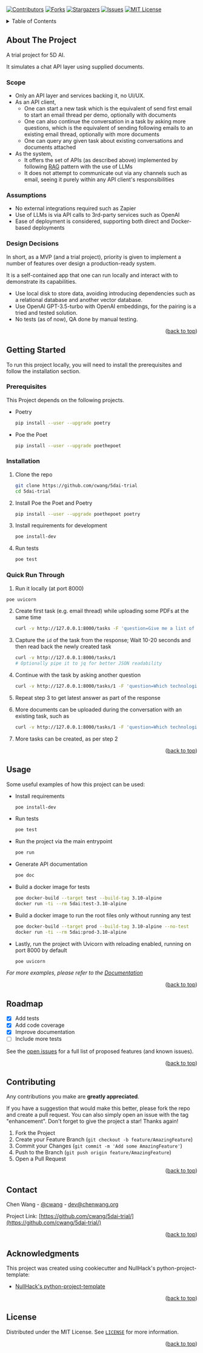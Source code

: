 <div id="top"></div>

<!-- PROJECT SHIELDS -->
<!--
*** I'm using markdown "reference style" links for readability.
*** Reference links are enclosed in brackets [ ] instead of parentheses ( ).
*** See the bottom of this document for the declaration of the reference variables
*** for contributors-url, forks-url, etc. This is an optional, concise syntax you may use.
*** https://www.markdownguide.org/basic-syntax/#reference-style-links
-->

[![Contributors][contributors-shield]][contributors-url]
[![Forks][forks-shield]][forks-url]
[![Stargazers][stars-shield]][stars-url]
[![Issues][issues-shield]][issues-url]
[![MIT License][license-shield]][license-url]

<!-- TABLE OF CONTENTS -->
<details>
  <summary>Table of Contents</summary>
  <ol>
    <li>
      <a href="#about-the-project">About The Project</a>
      <ul>
        <li>
          <a href="#scope">Scope</a>
        </li>
        <li>
          <a href="#assumptions">Assumptions</a>
        </li>
        <li>
          <a href="#design-decisions">Design Decisions</a>
        </li>
      </ul>
    </li>
    <li>
      <a href="#getting-started">Getting Started</a>
      <ul>
        <li><a href="#prerequisites">Prerequisites</a></li>
        <li><a href="#installation">Installation</a></li>
        <li><a href="#quick-run-through">Quick Run Through</a></li>
      </ul>
    </li>
    <li><a href="#usage">Usage</a></li>
    <li><a href="#roadmap">Roadmap</a></li>
    <li><a href="#contributing">Contributing</a></li>
    <li><a href="#license">License</a></li>
    <li><a href="#contact">Contact</a></li>
    <li><a href="#acknowledgments">Acknowledgments</a></li>
  </ol>
</details>

<!-- ABOUT THE PROJECT -->

## About The Project

A trial project for 5D AI.

It simulates a chat API layer using supplied documents.

### Scope

- Only an API layer and services backing it, no UI/UX.
- As an API client,
  - One can start a new task which is the equivalent of send first email to start an email thread per demo, optionally with documents
  - One can also continue the conversation in a task by asking more questions, which is the equivalent of sending following emails to an existing email thread, optionally with more documents
  - One can query any given task about existing conversations and documents attached
- As the system,
  - It offers the set of APIs (as described above) implemented by following [RAG](https://eugeneyan.com/writing/llm-patterns/#retrieval-augmented-generation-to-add-knowledge) pattern with the use of LLMs
  - It does not attempt to communicate out via any channels such as email, seeing it purely within any API client's responsibilities

### Assumptions

- No external integrations required such as Zapier
- Use of LLMs is via API calls to 3rd-party services such as OpenAI
- Ease of deployment is considered, supporting both direct and Docker-based deployments

### Design Decisions

In short, as a MVP (and a trial project), priority is given to implement a number of features over design a production-ready system.

It is a self-contained app that one can run locally and interact with to demonstrate its capabilities.

- Use local disk to store data, avoiding introducing dependencies such as a relational database and another vector database.
- Use OpenAI GPT-3.5-turbo with OpenAI embeddings, for the pairing is a tried and tested solution.
- No tests (as of now), QA done by manual testing.

<p align="right">(<a href="#top">back to top</a>)</p>

<!-- GETTING STARTED -->

## Getting Started

To run this project locally, you will need to install the prerequisites and follow the installation section.

### Prerequisites

This Project depends on the following projects.

- Poetry

  ```sh
  pip install --user --upgrade poetry
  ```

- Poe the Poet
  ```sh
  pip install --user --upgrade poethepoet
  ```

### Installation

1. Clone the repo
   ```sh
   git clone https://github.com/cwang/5dai-trial
   cd 5dai-trial
   ```
2. Install Poe the Poet and Poetry
   ```sh
   pip install --user --upgrade poethepoet poetry
   ```
3. Install requirements for development
   ```sh
   poe install-dev
   ```
4. Run tests
   ```sh
   poe test
   ```

### Quick Run Through

1. Run it locally (at port 8000)

```sh
poe uvicorn
```

2. Create first task (e.g. email thread) while uploading some PDFs at the same time

   ```sh
   curl -v http://127.0.0.1:8000/tasks -F 'question=Give me a list of the new technologies mentioned in the docs?' -F 'files=@misc/tr_technology_radar_vol_2_en.pdf'  -F 'files=@misc/tr_technology_radar_vol_1_en.pdf'
   ```

3. Capture the `id` of the task from the response; Wait 10-20 seconds and then read back the newly created task

   ```sh
   curl -v http://127.0.0.1:8000/tasks/1
   # Optionally pipe it to jq for better JSON readability
   ```

4. Continue with the task by asking another question

   ```sh
   curl -v http://127.0.0.1:8000/tasks/1 -F 'question=Which technologies in the list has been mention in both docs?'
   ```

5. Repeat step 3 to get latest answer as part of the response

6. More documents can be uploaded during the conversation with an existing task, such as

   ```sh
   curl -v http://127.0.0.1:8000/tasks/1 -F 'question=Which technologies are mentioned in all docs?' -F 'files=@misc/tr_technology_radar_vol_8_en.pdf'
   ```

7. More tasks can be created, as per step 2

<p align="right">(<a href="#top">back to top</a>)</p>

<!-- USAGE EXAMPLES -->

## Usage

Some useful examples of how this project can be used:

- Install requirements

  ```sh
  poe install-dev
  ```

- Run tests

  ```sh
  poe test
  ```

- Run the project via the main entrypoint

  ```sh
  poe run
  ```

- Generate API documentation

  ```sh
  poe doc
  ```

- Build a docker image for tests

  ```sh
  poe docker-build --target test --build-tag 3.10-alpine
  docker run -ti --rm 5dai:test-3.10-alpine
  ```

- Build a docker image to run the root files only without running any test

  ```sh
  poe docker-build --target prod --build-tag 3.10-alpine --no-test
  docker run -ti --rm 5dai:prod-3.10-alpine
  ```

- Lastly, run the project with Uvicorn with reloading enabled, running on port 8000 by default

  ```sh
  poe uvicorn
  ```

_For more examples, please refer to the [Documentation](https://cwang.github.io/5dai-trial/readme.html)_

<p align="right">(<a href="#top">back to top</a>)</p>

<!-- ROADMAP -->

## Roadmap

- [x] Add tests
- [x] Add code coverage
- [x] Improve documentation
- [ ] Include more tests

See the [open issues](https://github.com/cwang/fastapi-poetry-starter/issues) for a full list of proposed features (and known issues).

<p align="right">(<a href="#top">back to top</a>)</p>

<!-- CONTRIBUTING -->

## Contributing

Any contributions you make are **greatly appreciated**.

If you have a suggestion that would make this better, please fork the repo and create a pull request. You can also simply open an issue with the tag "enhancement".
Don't forget to give the project a star! Thanks again!

1. Fork the Project
2. Create your Feature Branch (`git checkout -b feature/AmazingFeature`)
3. Commit your Changes (`git commit -m 'Add some AmazingFeature'`)
4. Push to the Branch (`git push origin feature/AmazingFeature`)
5. Open a Pull Request

<p align="right">(<a href="#top">back to top</a>)</p>

<!-- CONTACT -->

## Contact

Chen Wang - [@cwang](https://github.com/cwang) - dev@chenwang.org

Project Link: [https://github.com/cwang/5dai-trial/](https://github.com/cwang/5dai-trial/)

<p align="right">(<a href="#top">back to top</a>)</p>

<!-- ACKNOWLEDGMENTS -->

## Acknowledgments

This project was created using cookiecutter and NullHack's python-project-template:

- [NullHack's python-project-template](https://github.com/nullhack/python-project-template/)

<p align="right">(<a href="#top">back to top</a>)</p>

<!-- LICENSE -->

## License

Distributed under the MIT License. See [`LICENSE`](https://github.com/cwang/fastapi-poetry-starter/blob/main/LICENSE) for more information.

<p align="right">(<a href="#top">back to top</a>)</p>

<!-- MARKDOWN LINKS & IMAGES -->
<!-- https://www.markdownguide.org/basic-syntax/#reference-style-links -->

[contributors-shield]: https://img.shields.io/github/contributors/cwang/fastapi-poetry-starter.svg?style=for-the-badge
[contributors-url]: https://github.com/cwang/fastapi-poetry-starter/graphs/contributors
[forks-shield]: https://img.shields.io/github/forks/cwang/fastapi-poetry-starter.svg?style=for-the-badge
[forks-url]: https://github.com/cwang/fastapi-poetry-starter/network/members
[stars-shield]: https://img.shields.io/github/stars/cwang/fastapi-poetry-starter.svg?style=for-the-badge
[stars-url]: https://github.com/cwang/fastapi-poetry-starter/stargazers
[issues-shield]: https://img.shields.io/github/issues/cwang/fastapi-poetry-starter.svg?style=for-the-badge
[issues-url]: https://github.com/cwang/fastapi-poetry-starter/issues
[license-shield]: https://img.shields.io/badge/license-MIT-green?style=for-the-badge
[license-url]: https://github.com/cwang/fastapi-poetry-starter/blob/main/LICENSE

